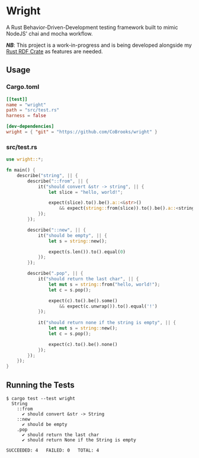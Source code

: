 # Wright

A Rust Behavior-Driven-Development testing framework built to mimic NodeJS' 
chai and mocha workflow.

***NB***: This project is a work-in-progress and is being developed alongside
my [Rust RDF Crate](https://github.com/CoBrooks/rdf-rs) as features are needed.

## Usage

### Cargo.toml

```toml
[[test]]
name = "wright"
path = "src/test.rs"
harness = false

[dev-dependencies]
wright = { "git" = "https://github.com/CoBrooks/wright" }
```

### src/test.rs

```rust
use wright::*;

fn main() {
    describe("string", || {
        describe("::from", || {
            it("should convert &str -> string", || {
                let slice = "hello, world!";

                expect(slice).to().be().a::<&str>()
                    && expect(string::from(slice)).to().be().a::<string>()
            });
        });

        describe("::new", || {
            it("should be empty", || {
                let s = string::new();

                expect(s.len()).to().equal(0)
            });
        });

        describe(".pop", || {
            it("should return the last char", || {
                let mut s = string::from("hello, world!");
                let c = s.pop();

                expect(c).to().be().some()
                    && expect(c.unwrap()).to().equal('!')
            });
            
            it("should return none if the string is empty", || {
                let mut s = string::new();
                let c = s.pop();

                expect(c).to().be().none()
            });
        });
    });
}
```

## Running the Tests

```
$ cargo test --test wright
  String
    ::from
      ✔ should convert &str -> String
    ::new
      ✔ should be empty
    .pop
      ✔ should return the last char
      ✔ should return None if the String is empty

SUCCEEDED: 4   FAILED: 0   TOTAL: 4
```
